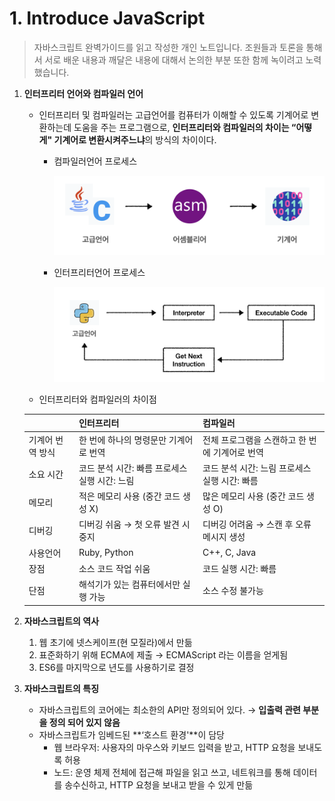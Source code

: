 # 1. Introduce JavaScript

> 자바스크립트 완벽가이드를 읽고 작성한 개인 노트입니다. 조원들과 토론을 통해서 서로 배운 내용과 깨달은 내용에 대해서 논의한 부분 또한 함께 녹이려고 노력했습니다.
> 
1. **인터프리터 언어와 컴파일러 언어**
    - 인터프리터 및 컴파일러는 고급언어를 컴퓨터가 이해할 수 있도록 기계어로 변환하는데 도움을 주는 프로그램으로, **인터프리터와 컴파일러의 차이는 “어떻게" 기계어로 변환시켜주느냐**의 방식의 차이이다.
        - 컴파일러언어 프로세스
            
            ![compiler](compiler.png)
            
        - 인터프리터언어 프로세스
            
            ![interpreter](interpreter.png)
            
    - 인터프리터와 컴파일러의 차이점
   
    |  | 인터프리터 | 컴파일러 |
    | --- |----------------------------| --- |
    | 기계어 번역 방식 | 한 번에 하나의 명령문만 기계어로 번역 | 전체 프로그램을 스캔하고 한 번에 기계어로 번역 |
    | 소요 시간 | 코드 분석 시간: 빠름 프로세스 실행 시간: 느림 | 코드 분석 시간: 느림 프로세스 실행 시간: 빠름 |
    | 메모리 | 적은 메모리 사용 (중간 코드 생성 X) | 많은 메모리 사용 (중간 코드 생성 O) |
    | 디버깅 | 디버깅 쉬움 → 첫 오류 발견 시 중지 | 디버깅 어려움 → 스캔 후 오류 메시지 생성 |
    | 사용언어 | Ruby, Python | C++, C, Java |
    | 장점 | 소스 코드 작업 쉬움 | 코드 실행 시간: 빠름 |
    | 단점 | 해석기가 있는 컴퓨터에서만 실행 가능 | 소스 수정 불가능 |
    
2. **자바스크립트의 역사**
    1. 웹 초기에 넷스케이프(현 모질라)에서 만듦
    2. 표준화하기 위해 ECMA에 제출 → ECMAScript 라는 이름을 얻게됨
    3. ES6를 마지막으로 년도를 사용하기로 결정
    
3. **자바스크립트의 특징** 
    - 자바스크립트의 코어에는 최소한의 API만 정의되어 있다. → **입출력 관련 부분을 정의 되어 있지 않음**
    - 자바스크립트가 임베드된 **‘호스트 환경'**이 담당
        - 웹 브라우저: 사용자의 마우스와 키보드 입력을 받고, HTTP 요청을 보내도록 허용
        - 노드: 운영 체제 전체에 접근해 파일을 읽고 쓰고, 네트워크를 통해 데이터를 송수신하고, HTTP 요청을 보내고 받을 수 있게 만듦
